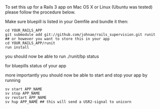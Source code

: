 To set this up for a Rails 3 app on Mac OS X or Linux (Ubuntu was tested) please follow the
procedure below.

Make sure bluepill is listed in your Gemfile and bundle it then:

    cd YOUR_RAILS_APP
    git submodule add git://github.com/johnae/rails_supervision.git runit ## or however you want to store this in your app
    cd YOUR_RAILS_APP/runit
    run install

you should now be able to run
    ./runit/bp status

for bluepills status of your app

more importantly you should now be able to start and stop your app by running
    
    sv start APP_NAME
    sv stop APP_NAME
    sv restart APP_NAME
    sv hup APP_NAME ## this will send a USR2-signal to unicorn